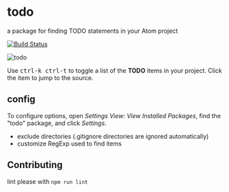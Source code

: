 # todo

a package for finding TODO statements in your Atom project

[![Build Status](https://travis-ci.org/reergymerej/todo.svg?branch=tests)](https://travis-ci.org/reergymerej/todo)

![todo](https://raw.githubusercontent.com/reergymerej/todo/master/resources/todo-preview.png)

Use <kbd>ctrl-k ctrl-t</kbd> to toggle a list of the **TODO** items in your project.  Click the item to jump to the source.


## config

To configure options, open *Settings View: View Installed Packages*, find the "todo" package, and click *Settings*.

* exclude directories (.gitignore directories are ignored automatically)
* customize RegExp used to find items


## Contributing

lint please with `npm run lint`
